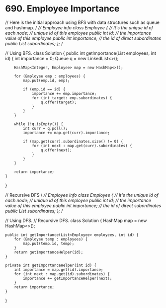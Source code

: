 # 690. Employee Importance

// Here is the initial approach using BFS with data structures such as queue and hashmap. / _// Employee info class Employee { // It's the unique id of each node; // unique id of this employee public int id; // the importance value of this employee public int importance; // the id of direct subordinates public List subordinates; };_ /

// Using BFS. class Solution { public int getImportance\(List employees, int id\) { int importance = 0; Queue q = new LinkedList&lt;&gt;\(\);

```text
    HashMap<Integer, Employee> map = new HashMap<>();

    for (Employee emp : employees) {
        map.put(emp.id, emp);

        if (emp.id == id) {
            importance += emp.importance;
            for (int target: emp.subordinates) {
                q.offer(target);
            }
        }
    }

    while (!q.isEmpty()) {
        int curr = q.poll();
        importance += map.get(curr).importance;

        if (map.get(curr).subordinates.size() != 0) {
            for (int next : map.get(curr).subordinates) {
                q.offer(next);
            }
        }
    }

    return importance;
}
```

}

// Recursive DFS / _// Employee info class Employee { // It's the unique id of each node; // unique id of this employee public int id; // the importance value of this employee public int importance; // the id of direct subordinates public List subordinates; };_ /

// Using DFS. // Recursive DFS. class Solution { HashMap map = new HashMap&lt;&gt;\(\);

```text
public int getImportance(List<Employee> employees, int id) {
    for (Employee temp : employees) {
        map.put(temp.id, temp);
    }
    return getImportanceHelper(id);
}

private int getImportanceHelper(int id) {
    int importance = map.get(id).importance;
    for (int next : map.get(id).subordinates) {
        importance += getImportanceHelper(next);
    }
    return importance;
}
```

}

